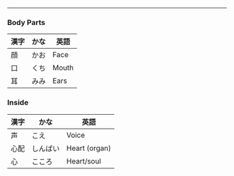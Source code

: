 
---
### Body Parts
| 漢字 | かな | 英語 |
| ---- | ---- | ---- |
| 顔 | かお | Face |
| 口 | くち | Mouth |
| 耳 | みみ | Ears |

### Inside
| 漢字 | かな | 英語 |
| ---- | ---- | ---- |
| 声 | こえ | Voice |
| 心配 | しんぱい | Heart (organ) |
| 心 | こころ | Heart/soul |
